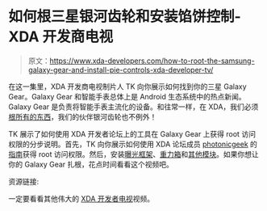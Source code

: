 # 如何根三星银河齿轮和安装馅饼控制- XDA 开发商电视

> 原文：<https://www.xda-developers.com/how-to-root-the-samsung-galaxy-gear-and-install-pie-controls-xda-developer-tv/>

在这一集里，XDA 开发商电视制片人 TK 向你展示如何找到你的三星 Galaxy Gear。Galaxy Gear 和智能手表总体上是 Android 生态系统中的热点新闻。Galaxy Gear 是负责将智能手表主流化的设备。和往常一样，在 XDA，我们必须[根所有的东西](http://www.xda-developers.com/android/this-is-why-xda-developers-com-roots-android-xda-developer-tv/ "This is Why XDA-Developers.com Roots Android – XDA Developer TV")，我们的伙伴银河齿轮也不例外！

TK 展示了如何使用 XDA 开发者论坛上的工具在 Galaxy Gear 上获得 root 访问权限的分步说明。首先，TK 向你展示如何使用 XDA 论坛成员 [photonicgeek](http://forum.xda-developers.com/member.php?u=5475341) 的[指南](http://forum.xda-developers.com/showthread.php?t=2480429)获得 root 访问权限。然后，安装[曝光框架](http://forum.xda-developers.com/showpost.php?p=24267797&postcount=1)、[重力箱](http://forum.xda-developers.com/showpost.php?p=42363182&postcount=1)和[其他模块](http://forum.xda-developers.com/showthread.php?t=2511760)。如果你想让你的 Galaxy Gear 扎根，花点时间看看这个视频吧。

资源链接:

一定要看看其他伟大的 [XDA 开发者电视](http://www.xda-developers.com/xda-tv/ "XDA Developer TV")视频。